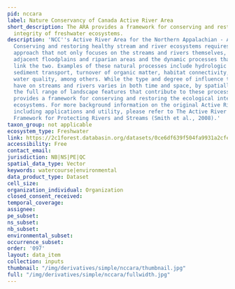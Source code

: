 ```yaml
---
pid: nccara
label: Nature Conservancy of Canada Active River Area
short_description: The ARA provides a framework for conserving and restoring the ecological
  integrity of freshwater ecosystems.
description: 'NCC''s Active River Area for the Northern Appalachian - Acadian Region.
  Conserving and restoring healthy stream and river ecosystems requires an integrated
  approach that not only focuses on the streams and rivers themselves, but also incorporates
  adjacent floodplains and riparian areas and the dynamic processes that directly
  link the two. Examples of these natural processes include hydrologic flow regime,
  sediment transport, turnover of organic matter, habitat connectivity, and maintaining
  water quality, among others. While the type and degree of influence that these processes
  have on streams and rivers varies in both time and space, by spatially delineating
  the full range of landscape features that contribute to these processes, the ARA
  provides a framework for conserving and restoring the ecological integrity of freshwater
  ecosystems. For more background information on the original Active River Area project,
  including applications and utility, please refer to The Active River Area: A Conservation
  Framework for Protecting Rivers and Streams (Smith et al., 2008).'
taxon_group: not applicable
ecosystem_type: Freshwater
link: https://2c1forest.databasin.org/datasets/0ce6df639f504fa9931a2cfe5d100d1b
accessibility: Free
contact_email: 
jurisdiction: NB|NS|PE|QC
spatial_data_type: Vector
keywords: watercourse|environmental
data_product_type: Dataset
cell_size: 
organization_individual: Organization
closed_consent_received: 
temporal_coverage: 
assignee: 
pe_subset: 
ns_subset: 
nb_subset: 
environmental_subset: 
occurrence_subset: 
order: '097'
layout: data_item
collection: inputs
thumbnail: "/img/derivatives/simple/nccara/thumbnail.jpg"
full: "/img/derivatives/simple/nccara/fullwidth.jpg"
---
```

